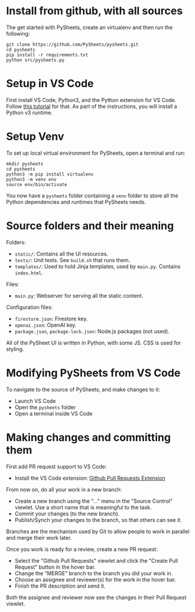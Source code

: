 # Install from github, with all sources

The get started with PySheets, create an virtualenv and then run the following:

```
git clone https://github.com/PySheets/pysheets.git
cd pysheets
pip install -r requirements.txt
python src/pysheets.py
```

# Setup in VS Code

First install VS Code, Python3, and the Python extension for VS Code.
Follow [this tutorial](https://code.visualstudio.com/docs/python/python-tutorial) for that. As part of the instructions, you will install a Python v3 runtime.

# Setup Venv

To set up local virtual environment for PySheets, open a terminal and run:

```
mkdir pysheets
cd pysheets
python3 -m pip install virtualenv
python3 -m venv env
source env/bin/activate
```

You now have a `pysheets` folder containing a `venv` folder to store all
the Python dependencies and runtimes that PySheets needs.


# Source folders and their meaning

Folders:

 - `static/`: Contains all the UI resources. 
 - `tests/`: Unit tests. See `build.sh` that runs them.
 - `templates/`: Used to hold Jinja templates, used by `main.py`. Contains `index.html`.

Files:
 - `main.py`: Webserver for serving all the static content.

Configuration files:
 - `firestore.json`: Firestore key.
 - `openai.json`: OpenAI key.
 - `package.json`, `package-lock.json`: Node.js packages (not used).
 
All of the PySheet UI is written in Python, with some JS. CSS is used for styling.

# Modifying PySheets from VS Code

To navigate to the source of PySheets, and make changes to it:
  - Launch VS Code
  - Open the `pysheets` folder
  - Open a terminal inside VS Code

# Making changes and committing them

First add PR request support to VS Code:
 - Install the VS Code extension: [Github Pull Requests Extension](https://marketplace.visualstudio.com/items?itemName=GitHub.vscode-pull-request-github)

From now on, do all your work in a new branch:
 - Create a new branch using the "..." menu in the "Source Control" viewlet. Use a short name that is meaningful to the task.
 - Commit your changes (to the new branch).
 - Publish/Synch your changes to the branch, so that others can see it.

Branches are the mechanism used by Git to allow people to work in parallel and merge their work later.

Once you work is ready for a review, create a new PR request:
 - Select the "Github Pull Requests" viewlet and click the "Create Pull Request" button in the hover bar.
 - Change the "MERGE" branch to the branch you did your work in.
 - Choose an assignee and reviewer(s) for the work in the hover bar.
 - Finish the PR description and send it.

Both the assignee and reviewer now see the changes in their Pull Request viewlet.
